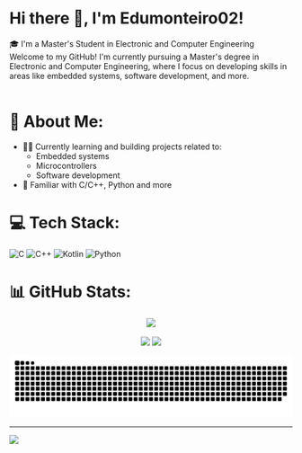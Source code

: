 # Hi there 👋, I'm Edumonteiro02!
🎓 I'm a Master's Student in Electronic and Computer Engineering<br>Welcome to my GitHub! I'm currently pursuing a Master's degree in Electronic and Computer Engineering, where I focus on developing skills in areas like embedded systems, software development,  and more.<br><br>
# 🚀 About Me:
- 👨‍💻 Currently learning and building projects related to:
  - Embedded systems
  - Microcontrollers
  - Software development
- 🔧 Familiar with C/C++, Python and more


# 💻 Tech Stack:
![C](https://img.shields.io/badge/c-%2300599C.svg?style=flat&logo=c&logoColor=white) ![C++](https://img.shields.io/badge/c++-%2300599C.svg?style=flat&logo=c%2B%2B&logoColor=white) ![Kotlin](https://img.shields.io/badge/kotlin-%237F52FF.svg?style=flat&logo=kotlin&logoColor=white) ![Python](https://img.shields.io/badge/python-3670A0?style=flat&logo=python&logoColor=ffdd54)
# 📊 GitHub Stats:

<div align="center">

  <img src="https://github-readme-stats.vercel.app/api?username=Edumonteiro02&theme=transparent&hide_border=false&include_all_commits=true&count_private=true" /><br/>
  
  <img src="https://nirzak-streak-stats.vercel.app/?user=Edumonteiro02&theme=transparent&hide_border=false" />
  
  <img src="https://github-readme-stats.vercel.app/api/top-langs/?username=Edumonteiro02&theme=transparent&hide_border=false&include_all_commits=true&count_private=true&layout=compact" />

</div>

  ![snake gif](https://github.com/Edumonteiro02/Edumonteiro02/blob/output/github-snake-dark.svg)

---
[![](https://visitcount.itsvg.in/api?id=Edumonteiro02&icon=8&color=0)](https://visitcount.itsvg.in)

<!-- Proudly created with GPRM ( https://gprm.itsvg.in ) -->
